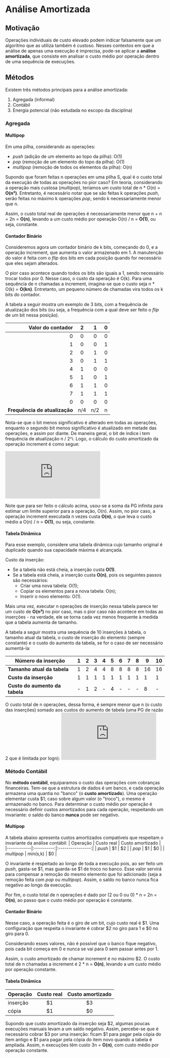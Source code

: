 # Análise Amortizada

## Motivação

Operações individuais de custo elevado podem indicar falsamente que um algoritmo que as utiliza também é custoso. Nesses contextos em que a análise de apenas uma execução é imprecisa, pode-se aplicar a **análise amortizada**, que consiste em analisar o custo médio por operação dentro de uma sequência de execuções.

## Métodos

Existem três métodos principais para a análise amortizada:
1. Agregada (informal)
2. Contábil
3. Energia potencial (não estudada no escopo da disciplina)

### Agregada

#### Multipop
Em uma pilha, considerando as operações:
- *push* (adição de um elemento ao topo da pilha): O(1)
- *pop* (remoção de um elemento do topo da pilha): O(1)
- *multipop* (remoção de todos os elementos da pilha): O(n)

Supondo que foram feitas n operações em uma pilha S, qual é o custo total da execução de todas as operações no pior caso? Em teoria, considerando a operação mais custosa (*multipop*), teríamos um custo total de n * O(n) = **O(n²)**. Entretanto, é necessário notar que se são feitas k operações *push*, serão feitas no máximo k operações *pop*, sendo k necessariamente menor que n.

Assim, o custo total real de operações é necessariamente menor que n + n = 2n = **O(n)**, levando a um custo médio por operação O(n) / n = **O(1)**, ou seja, constante.

#### Contador Binário
Consideremos agora um contador binário de k bits, começando do 0, e a operação increment, que aumenta o valor armazenado em 1. A manutenção do valor é feita com o *flip* dos bits em cada posição quando for necessário que eles sejam alterados. 

O pior caso acontece quando todos os bits são iguais a 1, sendo necessário trocar todos por 0. Nesse caso, o custo da operação é O(k). Para uma sequência de n chamadas a increment, imagina-se que o custo seja n * O(k) = **O(kn)**. Entretanto, um pequeno número de chamadas vira todos os k bits do contador.

A tabela a seguir mostra um exemplo de 3 bits, com a frequência de atualização dos bits (ou seja, a frequência com a qual deve ser feito o *flip* de um bit nessa posição).

| Valor do contador             |  2  |  1  | 0 |
|------------------------------:|:---:|:---:|:-:|
|                             0 |  0  |  0  | 0 |
|                             1 |  0  |  0  | 1 |
|                             2 |  0  |  1  | 0 |
|                             3 |  0  |  1  | 1 |
|                             4 |  1  |  0  | 0 |
|                             5 |  1  |  0  | 1 |
|                             6 |  1  |  1  | 0 |
|                             7 |  1  |  1  | 1 |
|                             0 |  0  |  0  | 0 |
| **Frequência de atualização** | n/4 | n/2 | n |

Nota-se que o bit menos significativo é alterado em todas as operações, enquanto o segundo bit menos significativo é atualizado em metade das operações, e assim por diante. De maneira geral, o bit de índice i tem frequência de atualização n / 2^i. Logo, o cálculo do custo amortizado da operação increment é como segue:

![equation](https://latex.codecogs.com/gif.latex?%5Csum_%7Bi%3D0%7D%5E%7Bk%7D%5Cfrac%7Bn%7D%7B2%5Ei%7D%20%5Cleq%20%5Csum_%7Bi%3D0%7D%5E%7B%5Cinfty%7D%5Cfrac%7Bn%7D%7B2%5Ei%7D%20%3D%20n%20%5Ccdot%20%5Cfrac%7B1%7D%7B1/2%7D%20%3D%202n%20%3D%20O%28n%29)

Note que para ser feito o cálculo acima, usou-se a soma da PG infinita para estimar um limite superior para a operação, O(n). Assim, no pior caso, a operação increment executada n vezes custa **O(n)**, o que leva o custo médio a O(n) / n = **O(1)**, ou seja, constante.

#### Tabela Dinâmica

Para esse exemplo, considere uma tabela dinâmica cujo tamanho original é duplicado quando sua capacidade máxima é alcançada.

Custo da inserção:
- Se a tabela não está cheia, a inserção custa **O(1)**.
- Se a tabela está cheia, a inserção custa **O(n)**, pois os seguintes passos são necessários:
    - Criar uma nova tabela: O(1);
    - Copiar os elementos para a nova tabela: O(n);
    - Inserir o novo elemento: O(1).

Mais uma vez, executar n operações de inserção nessa tabela parece ter um custo de **O(n²)** no pior caso, mas o pior caso não acontece em todas as inserções - na verdade, ele se torna cada vez menos frequente à medida que a tabela aumenta de tamanho.

A tabela a seguir mostra uma sequência de 10 inserções à tabela, o tamanho atual da tabela, o custo de inserção do elemento (sempre constante) e o custo do aumento da tabela, se for o caso de ser necessário aumentá-la:

| Número da inserção             | 1 | 2 | 3 | 4 | 5 | 6 | 7 | 8 | 9  | 10 |
|--------------------------------|---|---|---|---|---|---|---|---|----|----|
| **Tamanho atual da tabela**    | 1 | 2 | 4 | 4 | 8 | 8 | 8 | 8 | 16 | 16 |
| **Custo da inserção**          | 1 | 1 | 1 | 1 | 1 | 1 | 1 | 1 | 1  | 1  |
| **Custo do aumento da tabela** | - | 1 | 2 | - | 4 | - | - | - | 8  | -  |

O custo total de n operações, dessa forma, é sempre menor que n (o custo das inserções) somado aos custos do aumento de tabela (uma PG de razão 2 que é limitada por logn):
![equation](https://latex.codecogs.com/gif.latex?%5Ctextup%7BCusto%20total%7D%20%3D%20n%20&plus;%20%5Csum_%7Bi%3D0%7D%5E%7Blogn%7D2%5Ei%20%3D%20n%20&plus;%202n%20-%201%20%3D%20%5Ctextup%7BO%7D%28n%29)

### Método Contábil

No **método contábil**, equiparamos o custo das operações com cobranças financeiras. Tem-se que a estrutura de dados é um banco, e cada operação armazena uma quantia no "banco" (o **custo amortizado**). Uma operação elementar custa $1; caso sobre algum valor (o "troco"), o mesmo é armazenado no banco. Para determinar o custo médio por operação é necessário definir custos amortizados para cada operação, respeitando um invariante: o saldo do banco **nunca** pode ser negativo.

#### Multipop

A tabela abaixo apresenta custos amortizados compatíveis que respeitam o invariante da análise contábil:
| Operação   | Custo real | Custo amortizado |
|------------|:----------:|:----------------:|
| *push*     |     $1     |        $2        |
| *pop*      |     $1     |        $0        |
| *multipop* |  min(s,k)  |        $0        |

O invariante é respeitado ao longo de toda a execução pois, ao ser feito um *push*, gasta-se $1, mas guarda-se $1 de troco no banco. Esse valor servirá para compensar a remoção do mesmo elemento que foi adicionado (seja a remoção feita com *pop* ou *multipop*). Assim, o saldo no banco nunca fica negativo ao longo da execução.

Por fim, o custo total de n operações é dado por (2 ou 0 ou 0) * n = 2n = **O(n)**, ao passo que o custo médio por operação é constante.

#### Contador Binário
Nesse caso, a operação feita é o giro de um bit, cujo custo real é $1. Uma configuração que respeita o invariante é cobrar $2 no giro para 1 e $0 no giro para 0.

Considerando esses valores, não é possível que o banco fique negativo, pois cada bit começa em 0 e nunca se vai para 0 sem passar antes por 1.

Assim, o custo amortizado de chamar increment é no máximo $2. O custo total de n chamadas a increment é 2 * n = **O(n)**, levando a um custo médio por operação constante.

#### Tabela Dinâmica

| Operação | Custo real | Custo amortizado |
|----------|:----------:|:----------------:|
| inserção |     $1     |        $3        |
| cópia    |     $1     |        $0        |

Supondo que custo amortizado da inserção seja $2, algumas poucas execuções manuais levam a um saldo negativo. Assim, percebe-se que é necessário cobrar $3 por uma inserção: ficam $1 para pagar pela cópia do item antigo e $1 para pagar pela cópia do item novo quando a tabela é ampliada. Assim, n execuções têm custo 3n = **O(n)**, com custo médio por operação constante.